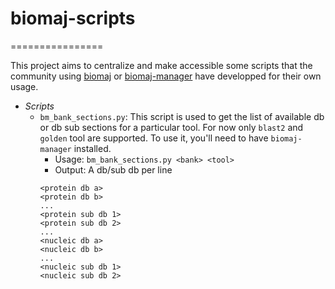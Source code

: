 # biomaj-scripts
================

This project aims to centralize and make accessible some scripts that the community using [biomaj](https://biomaj.github.io)
or [biomaj-manager](https://github.com/horkko/biomaj-manager) have developped for their own usage.

* *Scripts*
  * `bm_bank_sections.py`: This script is used to get the list of available db or db sub sections for a particular tool.
                           For now only `blast2` and `golden` tool are supported.
                           To use it, you'll need to have `biomaj-manager` installed.
    * Usage: `bm_bank_sections.py <bank> <tool>`
    * Output: A db/sub db per line
    ```
    <protein db a>
    <protein db b>
    ...
    <protein sub db 1>
    <protein sub db 2>
    ...
    <nucleic db a>
    <nucleic db b>
    ...
    <nucleic sub db 1>
    <nucleic sub db 2>
    ```
